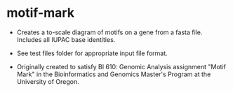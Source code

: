 # motif-mark

+ Creates a to-scale diagram of motifs on a gene from a fasta file. Includes all IUPAC base identities.

+ See test files folder for appropriate input file format.

+ Originally created to satisfy BI 610: Genomic Analysis assignment "Motif Mark" in the Bioinformatics and Genomics Master's Program at the University of Oregon.

